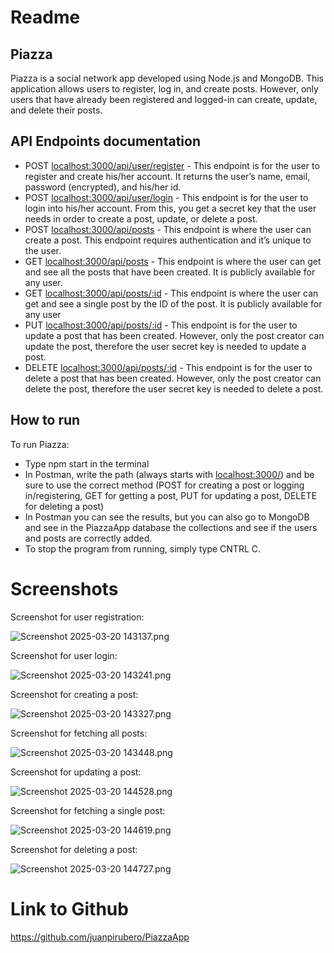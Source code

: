 # Readme

## Piazza

Piazza is a social network app developed using Node.js and MongoDB. This application allows users to register, log in, and create posts. However, only users that have already been registered and logged-in can create, update, and delete their posts. 

## API Endpoints documentation

- POST [localhost:3000/api/user/register](http://localhost:3000/api/user/register) - This endpoint is for the user to register and create his/her account. It returns the user’s name, email, password (encrypted), and his/her id.
- POST [localhost:3000/api/user/login](http://localhost:3000/api/user/login) - This endpoint is for the user to login into his/her account. From this, you get a secret key that the user needs in order to create a post, update, or delete a post.
- POST [localhost:3000/api/posts](http://localhost:3000/api/posts/) - This endpoint is where the user can create a post. This endpoint requires authentication and it’s unique to the user.
- GET [localhost:3000/api/posts](http://localhost:3000/api/posts/) - This endpoint is where the user can get and see all the posts that have been created. It is publicly available for any user.
- GET [localhost:3000/api/posts/:id](http://localhost:3000/api/posts/:id) - This endpoint is where the user can get and see a single post by the ID of the post. It is publicly available for any user
- PUT [localhost:3000/api/posts/:id](http://localhost:3000/api/posts/:id) - This endpoint is for the user to update a post that has been created. However, only the post creator can update the post, therefore the user secret key is needed to update a post.
- DELETE [localhost:3000/api/posts/:id](http://localhost:3000/api/posts/:id) - This endpoint is for the user to delete a post that has been created. However, only the post creator can delete the post, therefore the user secret key is needed to delete a post.

## How to run

To run Piazza:

- Type npm start in the terminal
- In Postman, write the path (always starts with [localhost:3000/](http://localhost:3000/api/posts/:id)) and be sure to use the correct method (POST for creating a post or logging in/registering, GET for getting a post, PUT for updating a post, DELETE for deleting a post)
- In Postman you can see the results, but you can also go to MongoDB and see in the PiazzaApp database the collections and see if the users and posts are correctly added.
- To stop the program from running, simply type CNTRL C.

# Screenshots

Screenshot for user registration:

![Screenshot 2025-03-20 143137.png](Screenshot_2025-03-20_143137.png)

Screenshot for user login: 

![Screenshot 2025-03-20 143241.png](Screenshot_2025-03-20_143241.png)

Screenshot for creating a post:

![Screenshot 2025-03-20 143327.png](Screenshot_2025-03-20_143327.png)

Screenshot for fetching all posts:

![Screenshot 2025-03-20 143448.png](Screenshot_2025-03-20_143448.png)

Screenshot for updating a post: 

![Screenshot 2025-03-20 144528.png](Screenshot_2025-03-20_144528.png)

Screenshot for fetching a single post: 

![Screenshot 2025-03-20 144619.png](Screenshot_2025-03-20_144619.png)

Screenshot for deleting a post: 

![Screenshot 2025-03-20 144727.png](Screenshot_2025-03-20_144727.png)

# Link to Github
https://github.com/juanpirubero/PiazzaApp
